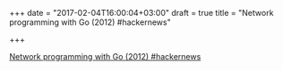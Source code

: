 +++
date = "2017-02-04T16:00:04+03:00"
draft = true
title = "Network programming with Go (2012)  #hackernews"

+++

<p><a href="https://t.co/4yiwmG74J6">Network programming with Go (2012)  #hackernews</a></p>
